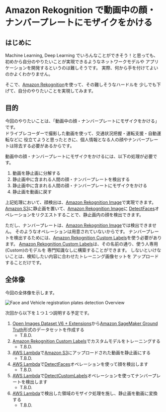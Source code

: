 # Amazon Rekognition で動画中の顔・ナンバープレートにモザイクをかける

## はじめに

Machine Learning, Deep Learning でいろんなことができそう！と思っても、
初めから自分のやりたいことが実現できるようなネットワークモデルや
アプリケーションを開発するというのは難しそうです。
実際、何から手を付けてよいのかよくわかりません。

そこで、[Amazon Rekognition][]を使って、その難しそうなハードルを
少しでも下げて、自分のやりたいことを実現してみます。

## 目的

今回のやりたいことは、「動画中の顔・ナンバープレートにモザイクをかける」です。  
ドライブレコーダーで撮影した動画を使って、交通状況把握・運転支援・自動運転などに
役立てようと思ったときに、個人情報となる人の顔やナンバープレートは除去する必要があるからです。

動画中の顔・ナンバープレートにモザイクをかけるには、以下の処理が必要です。

1. 動画を静止画に分解する
2. 静止画中に含まれる人間の顔・ナンバープレートを検出する
3. 静止画中に含まれる人間の顔・ナンバープレートにモザイクをかける
4. 静止画を動画に戻す

上記処理において、顔検出は、[Amazon Rekognition Image][]で実現できます。
[Amazon S3][]に静止画を置いて、[Amazon Rekognition Image][]に
[DetectFaces][]オペレーションをリクエストすることで、静止画内の顔を検出できます。

ただし、ナンバープレートは、[Amazon Rekognition Image][]では検出できません。
そのようなオペレーションは用意されていないからです。
ナンバープレートを検出するためには、[Amazon Rekognition Custom Labels][]を使う必要があります。
[Amazon Rekognition Custom Labels][]は、その名前の通り、使う人専用(Custom)のモデルを
専門知識なしに構築することができます。
しないといけないことは、検知したい内容に合わせたトレーニング画像セットを
アップロードすることだけです。

## 全体像

今回の全体像を示します。

![Face and Vehicle registration plates detection Overview](https://github.com/naomori/qiita/tree/master/item_55928c185e989a9f1830/images/Face_and_VehicleRegistrationPlates_Detection_Overview.png "Face and Vehicle registration plates detection Overview")

次回から以下を１つ１つ説明する予定です。

1. [Open Images Dataset V6 + Extensions][]から[Amazon SageMaker Ground Truth][]形式のデータセットを作成する
    - T.B.D.
2. [Amazon Rekognition Custom Labels][]でカスタムモデルをトレーニングする
    - T.B.D.
3. [AWS Lambda][]で[Amazon S3][]にアップロードされた動画を静止画にする
    - T.B.D.
4. [AWS Lambda][]で[DetectFaces][]オペレーションを使って顔を検出します
    - T.B.D.
5. [AWS Lambda][]で[DetectCustomLabels][]オペレーションを使ってナンバープレートを検出します
    - T.B.D.
6. [AWS Lambda][]で検出した領域のモザイク処理を施し、静止画を動画に変換する
    - T.B.D.


[AWS Lambda]: https://aws.amazon.com/lambda/
[Amazon S3]: https://aws.amazon.com/s3/
[Amazon Rekognition]: https://aws.amazon.com/jp/rekognition/?nc=sn&loc=0
[Amazon Rekognition Image]: https://aws.amazon.com/jp/rekognition/image-features/?nc=sn&loc=3&dn=2
[DetectFaces]: https://docs.aws.amazon.com/ja_jp/rekognition/latest/dg/faces-detect-images.html
[Amazon Rekognition Custom Labels]: https://aws.amazon.com/jp/rekognition/custom-labels-features/
[DetectCustomLabels]: https://docs.aws.amazon.com/ja_jp/rekognition/latest/dg/API_DetectCustomLabels.html
[Open Images Dataset V6 + Extensions]: https://storage.googleapis.com/openimages/web/index.html
[Amazon SageMaker Ground Truth]: https://aws.amazon.com/jp/sagemaker/groundtruth/
